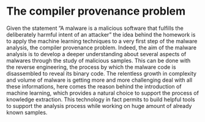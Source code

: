 # The compiler provenance problem

Given the statement ”A malware is a malicious software that fulfills the deliberately harmful intent of an attacker” the idea behind the homework is to apply the machine learning techniques to a very first step of the malware analysis, the compiler provenance problem. Indeed, the aim of the malware analysis is to develop a deeper understanding about several aspects of malwares through the study of malicious samples. This can be done with the reverse engineering, the process by which the malware code is disassembled to reveal its binary code.
The relentless growth in complexity and volume of malware is getting more and more challenging deal with all these informations, here comes the reason behind the introduction of machine learning, which provides a natural choice to support the process of knowledge extraction. This technology in fact permits to build helpful tools to support the analysis process while working on huge amount of already known samples.